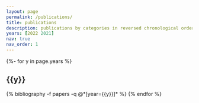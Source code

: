 ```yaml
---
layout: page
permalink: /publications/
title: publications
description: publications by categories in reversed chronological order. generated by jekyll-scholar.
years: [2022 2021]
nav: true
nav_order: 1
---
```

<!-- _pages/publications.md -->
<div class="publications">

{%- for y in page.years %}
  <h2 class="year">{{y}}</h2>
  {% bibliography -f papers -q @*[year={{y}}]* %}
{% endfor %}

</div>
